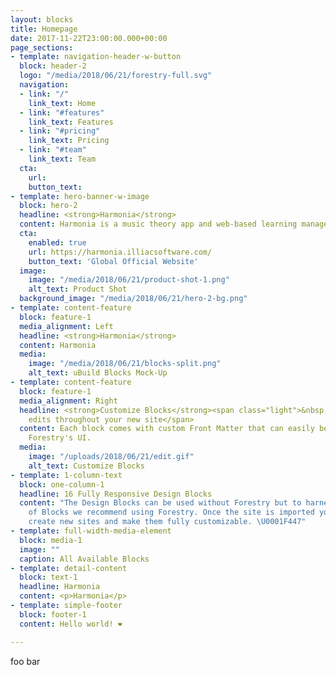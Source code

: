 ```yaml
---
layout: blocks
title: Homepage
date: 2017-11-22T23:00:00.000+00:00
page_sections:
- template: navigation-header-w-button
  block: header-2
  logo: "/media/2018/06/21/forestry-full.svg"
  navigation:
  - link: "/"
    link_text: Home
  - link: "#features"
    link_text: Features
  - link: "#pricing"
    link_text: Pricing
  - link: "#team"
    link_text: Team
  cta:
    url: 
    button_text: 
- template: hero-banner-w-image
  block: hero-2
  headline: <strong>Harmonia</strong>
  content: Harmonia is a music theory app and web-based learning management system. It combines musical score notation with a patented real-time music analysis engine and automatically grades student work to provide instant, pedagogical feedback.
  cta:
    enabled: true
    url: https://harmonia.illiacsoftware.com/
    button_text: 'Global Official Website'
  image:
    image: "/media/2018/06/21/product-shot-1.png"
    alt_text: Product Shot
  background_image: "/media/2018/06/21/hero-2-bg.png"
- template: content-feature
  block: feature-1
  media_alignment: Left
  headline: <strong>Harmonia</strong>
  content: Harmonia
  media:
    image: "/media/2018/06/21/blocks-split.png"
    alt_text: uBuild Blocks Mock-Up
- template: content-feature
  block: feature-1
  media_alignment: Right
  headline: <strong>Customize Blocks</strong><span class="light">&nbsp;to make quick
    edits throughout your new site</span>
  content: Each block comes with custom Front Matter that can easily be edited in
    Forestry's UI.
  media:
    image: "/uploads/2018/06/21/edit.gif"
    alt_text: Customize Blocks
- template: 1-column-text
  block: one-column-1
  headline: 16 Fully Responsive Design Blocks
  content: "The Design Blocks can be used without Forestry but to harness the power
    of Blocks we recommend using Forestry. Once the site is imported you can immediately
    create new sites and make them fully customizable. \U0001F447"
- template: full-width-media-element
  block: media-1
  image: ""
  caption: All Available Blocks
- template: detail-content
  block: text-1
  headline: Harmonia
  content: <p>Harmonia</p>
- template: simple-footer
  block: footer-1
  content: Hello world! ❤︎

---
```

foo bar